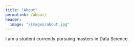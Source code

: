 ```yaml
---
title: "About"
permalink: /about/
header:
  image: "/images/about.jpg"
---
```


I am a student currently pursuing masters in Data Science.